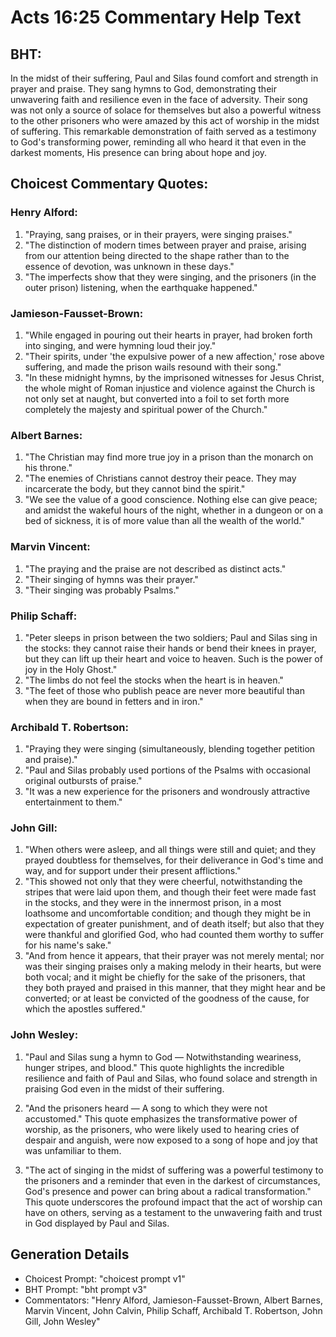 # Acts 16:25 Commentary Help Text

## BHT:
In the midst of their suffering, Paul and Silas found comfort and strength in prayer and praise. They sang hymns to God, demonstrating their unwavering faith and resilience even in the face of adversity. Their song was not only a source of solace for themselves but also a powerful witness to the other prisoners who were amazed by this act of worship in the midst of suffering. This remarkable demonstration of faith served as a testimony to God's transforming power, reminding all who heard it that even in the darkest moments, His presence can bring about hope and joy.

## Choicest Commentary Quotes:
### Henry Alford:
1. "Praying, sang praises, or in their prayers, were singing praises." 
2. "The distinction of modern times between prayer and praise, arising from our attention being directed to the shape rather than to the essence of devotion, was unknown in these days."
3. "The imperfects show that they were singing, and the prisoners (in the outer prison) listening, when the earthquake happened."

### Jamieson-Fausset-Brown:
1. "While engaged in pouring out their hearts in prayer, had broken forth into singing, and were hymning loud their joy."
2. "Their spirits, under 'the expulsive power of a new affection,' rose above suffering, and made the prison wails resound with their song."
3. "In these midnight hymns, by the imprisoned witnesses for Jesus Christ, the whole might of Roman injustice and violence against the Church is not only set at naught, but converted into a foil to set forth more completely the majesty and spiritual power of the Church."

### Albert Barnes:
1. "The Christian may find more true joy in a prison than the monarch on his throne."
2. "The enemies of Christians cannot destroy their peace. They may incarcerate the body, but they cannot bind the spirit."
3. "We see the value of a good conscience. Nothing else can give peace; and amidst the wakeful hours of the night, whether in a dungeon or on a bed of sickness, it is of more value than all the wealth of the world."

### Marvin Vincent:
1. "The praying and the praise are not described as distinct acts."
2. "Their singing of hymns was their prayer."
3. "Their singing was probably Psalms."

### Philip Schaff:
1. "Peter sleeps in prison between the two soldiers; Paul and Silas sing in the stocks: they cannot raise their hands or bend their knees in prayer, but they can lift up their heart and voice to heaven. Such is the power of joy in the Holy Ghost." 
2. "The limbs do not feel the stocks when the heart is in heaven." 
3. "The feet of those who publish peace are never more beautiful than when they are bound in fetters and in iron."

### Archibald T. Robertson:
1. "Praying they were singing (simultaneously, blending together petition and praise)." 
2. "Paul and Silas probably used portions of the Psalms with occasional original outbursts of praise." 
3. "It was a new experience for the prisoners and wondrously attractive entertainment to them."

### John Gill:
1. "When others were asleep, and all things were still and quiet; and they prayed doubtless for themselves, for their deliverance in God's time and way, and for support under their present afflictions."
2. "This showed not only that they were cheerful, notwithstanding the stripes that were laid upon them, and though their feet were made fast in the stocks, and they were in the innermost prison, in a most loathsome and uncomfortable condition; and though they might be in expectation of greater punishment, and of death itself; but also that they were thankful and glorified God, who had counted them worthy to suffer for his name's sake."
3. "And from hence it appears, that their prayer was not merely mental; nor was their singing praises only a making melody in their hearts, but were both vocal; and it might be chiefly for the sake of the prisoners, that they both prayed and praised in this manner, that they might hear and be converted; or at least be convicted of the goodness of the cause, for which the apostles suffered."

### John Wesley:
1. "Paul and Silas sung a hymn to God — Notwithstanding weariness, hunger stripes, and blood." This quote highlights the incredible resilience and faith of Paul and Silas, who found solace and strength in praising God even in the midst of their suffering.

2. "And the prisoners heard — A song to which they were not accustomed." This quote emphasizes the transformative power of worship, as the prisoners, who were likely used to hearing cries of despair and anguish, were now exposed to a song of hope and joy that was unfamiliar to them.

3. "The act of singing in the midst of suffering was a powerful testimony to the prisoners and a reminder that even in the darkest of circumstances, God's presence and power can bring about a radical transformation." This quote underscores the profound impact that the act of worship can have on others, serving as a testament to the unwavering faith and trust in God displayed by Paul and Silas.


## Generation Details
- Choicest Prompt: "choicest prompt v1"
- BHT Prompt: "bht prompt v3"
- Commentators: "Henry Alford, Jamieson-Fausset-Brown, Albert Barnes, Marvin Vincent, John Calvin, Philip Schaff, Archibald T. Robertson, John Gill, John Wesley"
